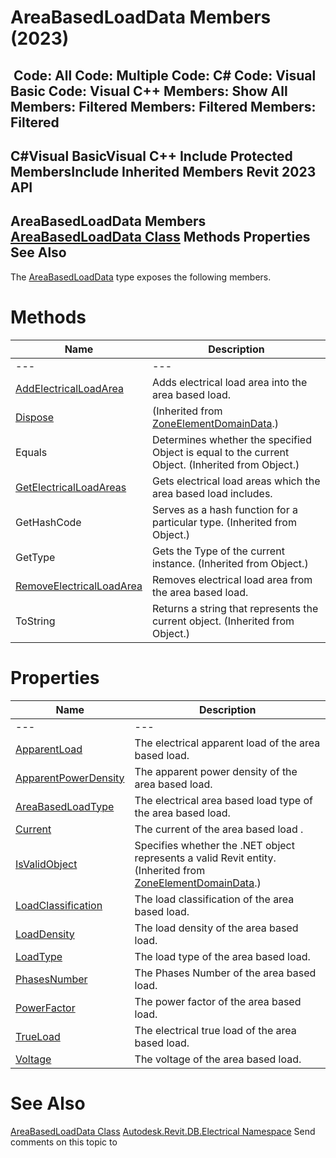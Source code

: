 # AreaBasedLoadData Members (2023)

﻿
 Code: All Code: Multiple Code: C# Code: Visual Basic Code: Visual C++  Members: Show All Members: Filtered Members: Filtered Members: Filtered   
---  
C#Visual BasicVisual C++
Include Protected MembersInclude Inherited Members
Revit 2023 API  
---  
AreaBasedLoadData Members  
[AreaBasedLoadData Class](10433e6e-e655-db35-54a9-cc8034cff631.md "AreaBasedLoadData Class") Methods Properties See Also  
---  
The [AreaBasedLoadData](10433e6e-e655-db35-54a9-cc8034cff631.md "AreaBasedLoadData Class") type exposes the following members.
# Methods
| Name | Description |
| --- | --- |
| --- | --- | --- |
| [AddElectricalLoadArea](16569cca-cbd2-40f8-6323-810037f1111b.md "AddElectricalLoadArea Method") | Adds electrical load area into the area based load. |
| [Dispose](0d957f82-66da-1ecb-c9e3-7269268f3a2d.md "Dispose Method") | (Inherited from [ZoneElementDomainData](4fd427fa-088d-0fd9-4046-2f8f82f8b1e2.md "ZoneElementDomainData Class").) |
| Equals | Determines whether the specified Object is equal to the current Object. (Inherited from Object.) |
| [GetElectricalLoadAreas](05745395-b4f0-44ec-8732-93a4147b60b0.md "GetElectricalLoadAreas Method") | Gets electrical load areas which the area based load includes. |
| GetHashCode | Serves as a hash function for a particular type.  (Inherited from Object.) |
| GetType | Gets the Type of the current instance. (Inherited from Object.) |
| [RemoveElectricalLoadArea](826066f6-c600-9c31-ab8a-340f1f02b8ae.md "RemoveElectricalLoadArea Method") | Removes electrical load area from the area based load. |
| ToString | Returns a string that represents the current object. (Inherited from Object.) |

# Properties
| Name | Description |
| --- | --- |
| --- | --- | --- |
| [ApparentLoad](0a538386-e10f-be9d-ba3b-c81093006256.md "ApparentLoad Property") | The electrical apparent load of the area based load. |
| [ApparentPowerDensity](9e9e00ea-bf84-cd96-ad93-16bc2fdb131e.md "ApparentPowerDensity Property") | The apparent power density of the area based load. |
| [AreaBasedLoadType](e9f29bc9-9f9b-4c7f-579f-fc5b5516e369.md "AreaBasedLoadType Property") | The electrical area based load type of the area based load. |
| [Current](6c5c66b9-1c18-a57f-4b71-9ed651834cba.md "Current Property") | The current of the area based load . |
| [IsValidObject](48e0d8e9-5086-a3c9-10f2-0f22df50d878.md "IsValidObject Property") | Specifies whether the .NET object represents a valid Revit entity.  (Inherited from [ZoneElementDomainData](4fd427fa-088d-0fd9-4046-2f8f82f8b1e2.md "ZoneElementDomainData Class").) |
| [LoadClassification](2df5488b-0748-3c63-ba50-564bf3e9e4f1.md "LoadClassification Property") | The load classification of the area based load. |
| [LoadDensity](a3d5e748-6a76-cf41-4ff9-8659be3aa0b6.md "LoadDensity Property") | The load density of the area based load. |
| [LoadType](b79b90be-ee42-2617-20ea-88d665f40edb.md "LoadType Property") | The load type of the area based load. |
| [PhasesNumber](d63e643c-917f-ca52-5d3a-af59cb7b5343.md "PhasesNumber Property") | The Phases Number of the area based load. |
| [PowerFactor](9f58cdb7-aabd-f11e-d56b-f01d0bed187f.md "PowerFactor Property") | The power factor of the area based load. |
| [TrueLoad](29c9d52c-b0a7-22e8-0135-b3047d5901fc.md "TrueLoad Property") | The electrical true load of the area based load. |
| [Voltage](8709fbe4-24ac-79b1-cd15-f3a96d511b6c.md "Voltage Property") | The voltage of the area based load. |

# See Also
[AreaBasedLoadData Class](10433e6e-e655-db35-54a9-cc8034cff631.md "AreaBasedLoadData Class")
[Autodesk.Revit.DB.Electrical Namespace](212a1314-7843-2c6c-3322-363127e4059f.md "Autodesk.Revit.DB.Electrical Namespace")
Send comments on this topic to 